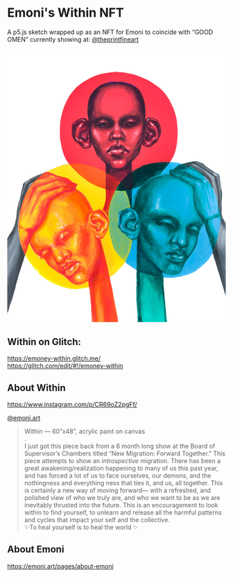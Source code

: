 
# Emoni's Within NFT

A p5.js sketch wrapped up as an NFT for Emoni to coincide with “GOOD OMEN” currently showing at: [@theprintfineart](https://www.instagram.com/theprintfineart/)



![Emoni, Within](assets/emoni-1024.jpg)





## Within on Glitch:

https://emoney-within.glitch.me/ \
https://glitch.com/edit/#!/emoney-within





## About Within

https://www.instagram.com/p/CR69oZ2pgFf/

[@emoni.art](https://www.instagram.com/emoni.art/)

> Within — 60”x48”, acrylic paint on canvas  
.  
I just got this piece back from a 6 month long show at the Board of Supervisor’s Chambers titled “New Migration: Forward Together.” This piece attempts to show an *introspective* migration. There has been a great awakening/realization happening to many of us this past year, and has forced a lot of us to face ourselves, our demons, and the nothingness and everything ness that ties it, and us, all together. This is certainly a new way of moving forward— with a refreshed, and polished view of who we truly are, and who we want to be as we are inevitably thrusted into the future. This is an encouragement to look within to find yourself, to unlearn and release all the harmful patterns and cycles that impact your self and the collective.  
✨To heal yourself is to heal the world ✨



## About Emoni
https://emoni.art/pages/about-emoni

